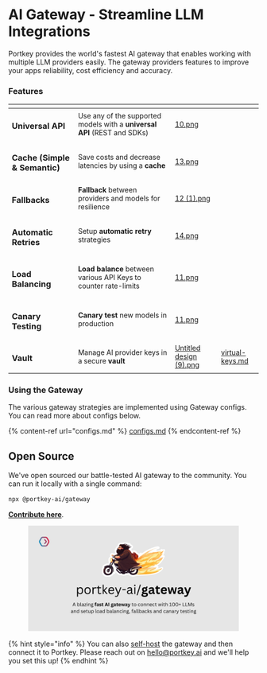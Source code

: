 # AI Gateway - Streamline LLM Integrations

Portkey provides the world's fastest AI gateway that enables working with multiple LLM providers easily. The gateway providers features to improve your apps reliability, cost efficiency and accuracy.

### **Features**

<table data-view="cards"><thead><tr><th></th><th></th><th data-hidden data-card-cover data-type="files"></th><th data-hidden data-card-target data-type="content-ref"></th></tr></thead><tbody><tr><td><h3>Universal API</h3></td><td>Use any of the supported models with a <strong>universal API</strong> (REST and SDKs)</td><td><a href="../../.gitbook/assets/10.png">10.png</a></td><td></td></tr><tr><td><h3>Cache (Simple &#x26; Semantic)</h3></td><td>Save costs and decrease latencies by using a <strong>cache</strong></td><td><a href="../../.gitbook/assets/13.png">13.png</a></td><td></td></tr><tr><td><h3>Fallbacks</h3></td><td><strong>Fallback</strong> between providers and models for resilience</td><td><a href="../../.gitbook/assets/12 (1).png">12 (1).png</a></td><td></td></tr><tr><td><h3>Automatic Retries</h3></td><td>Setup <strong>automatic retry</strong> strategies</td><td><a href="../../.gitbook/assets/14.png">14.png</a></td><td></td></tr><tr><td><h3>Load Balancing</h3></td><td><strong>Load balance</strong> between various API Keys to counter rate-limits</td><td><a href="../../.gitbook/assets/11.png">11.png</a></td><td></td></tr><tr><td><h3>Canary Testing</h3></td><td><strong>Canary test</strong> new models in production</td><td><a href="../../.gitbook/assets/11.png">11.png</a></td><td></td></tr><tr><td><h3>Vault</h3></td><td>Manage AI provider keys in a secure <strong>vault</strong></td><td><a href="../../.gitbook/assets/Untitled design (9).png">Untitled design (9).png</a></td><td><a href="virtual-keys.md">virtual-keys.md</a></td></tr></tbody></table>

### Using the Gateway

The various gateway strategies are implemented using Gateway configs. You can read more about configs below.

{% content-ref url="configs.md" %}
[configs.md](configs.md)
{% endcontent-ref %}

## Open Source

We've open sourced our battle-tested AI gateway to the community. You can run it locally with a single command:

```bash
npx @portkey-ai/gateway
```

[**Contribute here**](https://github.com/portkey-ai/gateway).

<figure><img src="../../.gitbook/assets/Rubeus Social Share (2).png" alt=""><figcaption></figcaption></figure>

{% hint style="info" %}
You can also [self-host](https://github.com/Portkey-AI/gateway/blob/main/docs/installation-deployments.md) the gateway and then connect it to Portkey. Please reach out on hello@portkey.ai and we'll help you set this up!
{% endhint %}
